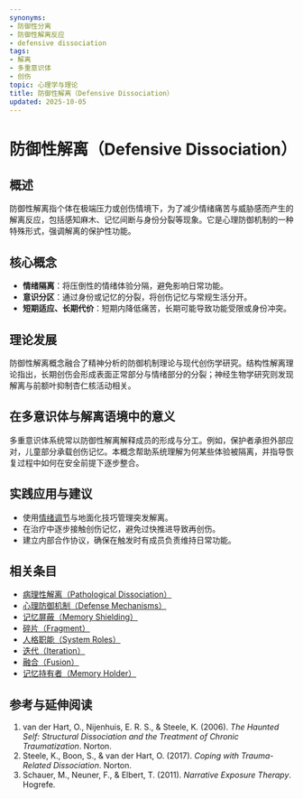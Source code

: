 ```yaml
---
synonyms:
- 防御性分离
- 防御性解离反应
- defensive dissociation
tags:
- 解离
- 多重意识体
- 创伤
topic: 心理学与理论
title: 防御性解离（Defensive Dissociation）
updated: 2025-10-05
---
```


# 防御性解离（Defensive Dissociation）

## 概述

防御性解离指个体在极端压力或创伤情境下，为了减少情绪痛苦与威胁感而产生的解离反应，包括感知麻木、记忆间断与身份分裂等现象。它是心理防御机制的一种特殊形式，强调解离的保护性功能。

## 核心概念

- **情绪隔离**：将压倒性的情绪体验分隔，避免影响日常功能。
- **意识分区**：通过身份或记忆的分裂，将创伤记忆与常规生活分开。
- **短期适应、长期代价**：短期内降低痛苦，长期可能导致功能受限或身份冲突。

## 理论发展

防御性解离概念融合了精神分析的防御机制理论与现代创伤学研究。结构性解离理论指出，长期创伤会形成表面正常部分与情绪部分的分裂；神经生物学研究则发现解离与前额叶抑制杏仁核活动相关。

## 在多意识体与解离语境中的意义

多重意识体系统常以防御性解离解释成员的形成与分工。例如，保护者承担外部应对，儿童部分承载创伤记忆。本概念帮助系统理解为何某些体验被隔离，并指导恢复过程中如何在安全前提下逐步整合。

## 实践应用与建议

- 使用[情绪调节](entries/Emotion-Regulation.md)与地面化技巧管理突发解离。
- 在治疗中逐步接触创伤记忆，避免过快推进导致再创伤。
- 建立内部合作协议，确保在触发时有成员负责维持日常功能。

## 相关条目

- [病理性解离（Pathological Dissociation）](/entries/Pathological-Dissociation.md)
- [心理防御机制（Defense Mechanisms）](/entries/Defense-Mechanisms.md)
- [记忆屏蔽（Memory Shielding）](/entries/Memory-Shielding.md)
- [碎片（Fragment）](/entries/Fragment.md)
- [人格职能（System Roles）](/entries/System-Roles.md)
- [迭代（Iteration）](/entries/Iteration.md)
- [融合（Fusion）](/entries/Fusion.md)
- [记忆持有者（Memory Holder）](/entries/Memory-Holder.md)

## 参考与延伸阅读

1. van der Hart, O., Nijenhuis, E. R. S., & Steele, K. (2006). *The Haunted Self: Structural Dissociation and the Treatment of Chronic Traumatization*. Norton.
2. Steele, K., Boon, S., & van der Hart, O. (2017). *Coping with Trauma-Related Dissociation*. Norton.
3. Schauer, M., Neuner, F., & Elbert, T. (2011). *Narrative Exposure Therapy*. Hogrefe.
